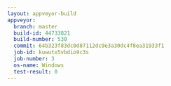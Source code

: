 ```yaml
---
layout: appveyor-build
appveyor:
  branch: master
  build-id: 44733821
  build-number: 530
  commit: 64b323f83dc0d87112dc9e3a30dc4f8ea31933f1
  job-id: kuwutx5vbdio9c3s
  job-number: 3
  os-name: Windows
  test-result: 0
---
```

